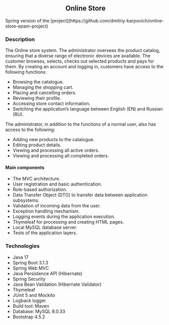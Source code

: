 <h2 align="center">Online Store</h2>
Spring version of the [project](https://github.com/dmitriy-karpovich/online-store-epam-project)</h4>



### Description
The Online store system.
The administrator oversees the product catalog, ensuring that a diverse range of electronic devices are available. 
The customer browses, selects, checks out selected products and pays for them.
By creating an account and logging in, customers have access to the following functions:

* Browsing the catalogue.
* Managing the shopping cart.
* Placing and cancelling orders.
* Reviewing their profile.
* Accessing store contact information.
* Switching the application’s language between English (EN) and Russian (RU).

The administrator, in addition to the functions of a normal user, also has access to the following:

* Adding new products to the catalogue.
* Editing product details.
* Viewing and processing all active orders.
* Viewing and processing all completed orders.

#### Main components
* The MVC architecture.
* User registration and basic authentication.
* Role-based authorization.
* Data Transfer Object (DTO) to transfer data between application subsystems.
* Validation of incoming data from the user.
* Exception handling mechanism.
* Logging events during the application execution.
* Thymeleaf for processing and creating HTML pages.
* Local MySQL database server.
* Tests of the application layers.

### Technologies
* Java 17
* Spring Boot 3.1.3
* Spring Web MVC
* Java Persistence API (Hibernate)
* Spring Security
* Java Bean Validation (Hibernate Validator)
* Thymeleaf
* JUnit 5 and Mockito
* Logback logger
* Build tool: Maven
* Database: MySQL 8.0.33
* Bootstrap 4.5.2
